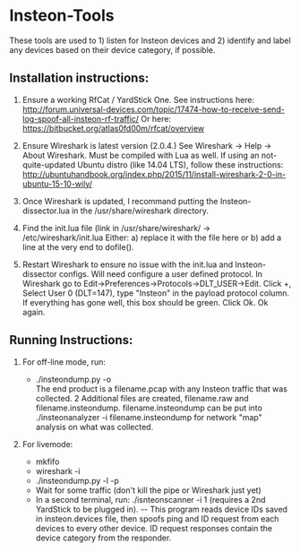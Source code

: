# Insteon-Tools

These tools are used to 1) listen for Insteon devices and 2) identify and label any devices based on their device category, if possible.

## Installation instructions:
1) Ensure a working RfCat / YardStick One. See instructions here: http://forum.universal-devices.com/topic/17474-how-to-receive-send-log-spoof-all-insteon-rf-traffic/ 
Or here: https://bitbucket.org/atlas0fd00m/rfcat/overview

2) Ensure Wireshark is latest version (2.0.4.) See Wireshark -> Help -> About Wireshark. Must be compiled with Lua as well. If using an not-quite-updated Ubuntu distro (like 14.04 LTS), follow these instructions: http://ubuntuhandbook.org/index.php/2015/11/install-wireshark-2-0-in-ubuntu-15-10-wily/

3) Once Wireshark is updated, I recommand putting the Insteon-dissector.lua in the /usr/share/wireshark directory. 

4) Find the init.lua file (link in /usr/share/wireshark/ -> /etc/wireshark/init.lua 
   Either: a) replace it with the file here or 
           b) add a line at the very end to dofile(<path to Insteon-dissector.lua>).
           
5) Restart Wireshark to ensure no issue with the init.lua and Insteon-dissector configs. Will need configure a user defined protocol. In Wireshark go to  Edit->Preferences->Protocols->DLT_USER->Edit. Click +, Select User 0 (DLT=147), type "Insteon" in the payload protocol column. If everything has gone well, this box should be green. Click Ok. Ok again.

## Running Instructions:
1) For off-line mode, run:
     - ./insteondump.py -o <filename>  
The end product is a filename.pcap with any Insteon traffic that was collected.
2 Additional files are created, filename.raw and filename.insteondump. filename.insteondump can be put into
./insteonanalyzer -i filename.insteondump for network "map" analysis on what was collected.

2) For livemode:
     - mkfifo <pipename>
     - wireshark -i <pipename>
     - ./insteondump.py -l -p <pipename>
     - Wait for some traffic (don't kill the pipe or Wireshark just yet)
     - In a second terminal, run: ./isnteonscanner -i 1 (requires a 2nd YardStick to be plugged in). 
        -- This program reads device IDs saved in insteon.devices file, then spoofs ping and ID request from each devices to every other device. ID request responses contain the device category from the responder.

